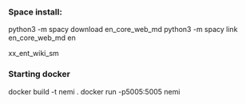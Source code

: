 ### Space install:

python3 -m spacy download en_core_web_md
python3 -m spacy link en_core_web_md en


xx_ent_wiki_sm


### Starting docker

docker build -t nemi .
docker run -p5005:5005 nemi
